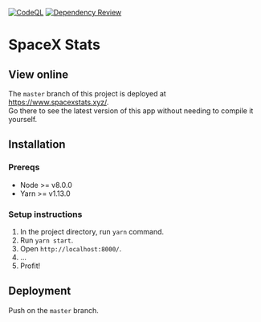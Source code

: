 [![CodeQL](https://github.com/KOSASIH/spacexstats-react/actions/workflows/codeql-analysis.yml/badge.svg)](https://github.com/KOSASIH/spacexstats-react/actions/workflows/codeql-analysis.yml)
[![Dependency Review](https://github.com/KOSASIH/spacexstats-react/actions/workflows/dependency-review.yml/badge.svg)](https://github.com/KOSASIH/spacexstats-react/actions/workflows/dependency-review.yml)
# SpaceX Stats

## View online

The `master` branch of this project is deployed at <https://www.spacexstats.xyz/>.  
Go there to see the latest version of this app without needing to compile it yourself.

## Installation

### Prereqs

- Node >= v8.0.0
- Yarn >= v1.13.0

### Setup instructions

1. In the project directory, run `yarn` command.
2. Run `yarn start`.
3. Open `http://localhost:8000/`.
4. ...
5. Profit!

## Deployment

Push on the `master` branch.
